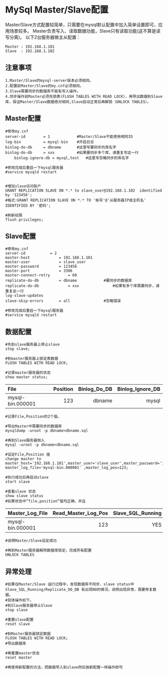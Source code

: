 MySql Master/Slave配置
===================================

Master/Slave方式配置较简单，只需要在mysql默认配置中加入简单设置即可，应用场景较多。
Master负责写入、读取数据功能，Slave只有读取功能(这不算是读写分离)。
以下2台服务器做主从配置：

	Master : 192.168.1.101
	Slave  : 192.168.1.102

注意事项
-------------------
	1.Master/Slave的mysql-server版本必须相同。
	2.配置前Master/Slave的my.cnf必须相同。
	3.Slave需要同步的数据库不能有写入操作。
	4.同步操作前Master必须先锁表(FLUSH TABLES WITH READ LOCK)，再导出数据到Slave库，保证Master/Slave数据绝对相同,Slave启动正常后再解锁（UNLOCK TABLES）。

Master配置
---------------------
	#修改my.cnf
	server-id        = 1  			#Master/Slave不能使用相同ID
	log-bin			 = mysql-bin	#开启日志
	binlog-do-db	 = dbname       #这里写要同步的库名字
	binlog-do-db	 = xxx       	#如果要同步多个库，请重复写这一行	
    	binlog-ignore-db = mysql,test	#这里写忽略同步的库名字
	
	#修改完成后重启一下mysql服务器
	#service mysqld restart
	
	
	#增加slave访问账户
	GRANT REPLICATION SLAVE ON *.* to slave_user@192.168.1.102  identified by '123456';
	#格式:GRANT REPLICATION SLAVE ON *.* TO '帐号'@'从服务器IP或主机名' IDENTIFIED BY '密码';
	
	#刷新权限
	flush privileges;	
 


Slave配置
-------------------
	#修改my.cnf
	server-id			= 2
	master-host    			= 192.168.1.101
	master-user     		= slave_user
	master-password 		= 123456
	master-port     		= 3306
	master-connect-retry		= 60
	replicate-do-db			= dbname   			#要同步的数据库 
	replicate-do-db	    		= xxx				#如果有多个库需要同步，请重复这一行 
	log-slave-updates
	slave-skip-errors		= all 				#忽略错误
	
	#修改完成后重启一下mysql服务器
	#service mysqld restart
		
	
	
数据配置
---------------------
	#先到slave服务器上停止slave
	stop slave;
	
	#到master服务器上锁定表数据
	FLUSH TABLES WITH READ LOCK;
	
	#记录master服务器的状态
	show master status;
	
File	          | Position    | Binlog_Do_DB | Binlog_Ignore_DB
:-----------------|------------:|-------------:|----------------:
 mysql-bin.000001 | 123         | dbname       | mysql     

	
	#记录File,Position的2个值。
	
	#导出Master中需要同步的数据库
	mysqldump -uroot -p dbname>dbname.sql
	
	#再到Slave服务器倒入
	mysql -uroot -p dbname<dbname.sql
	
	#设定File,Position 值
	change master to master_host='192.168.1.101',master_user='slave_user',master_password='123456', master_log_file='mysql-bin.000001' ,master_log_pos=123;
	
	#执行成功后再启动slave
	start slave
	
	#查看slave 状态
	show slave status
	#如果状态中“file,position”值均正确，并且
 
Master_Log_File	  | Read_Master_Log_Pos | Slave_SQL_Running | Replicate_DO_DB
:-----------------|--------------------:|------------------:|----------------:
 mysql-bin.000001 | 123                 | YES       	    | YES     	
	
	#说明Master/Slave设定成功
	
	#再到Master服务器解除数据库锁定，完成所有配置
	UNLOCK TABLES
	
	
	
	
	
异常处理
---------------------
	#如果在Master/Slave 运行过程中，发现数据库不同步，slave status中 Slave_SQL_Running/Replicate_DO_DB 有出现NO的情况，说明出现异常，需要修复数据。
	#具体操作如下。
	#到Slave服务器停止Slave
	stop slave
	
	#重置slave配置
	reset slave
	
	#到Master服务器锁定数据
	FLUSH TABLES WITH READ LOCK;
	#导出数据库
	
	#再重置master状态
	reset master
	
	#再使用新配置的方法，把数据导入到slave然后按新配置一样操作即可
	

	
	
	
	
	
	
	
	
	
 



